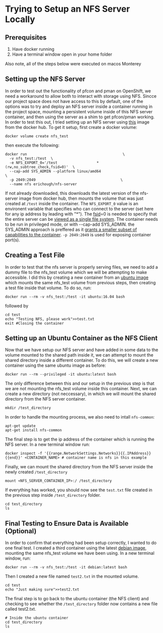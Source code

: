 # Trying to Setup an NFS Server Locally
## Prerequisites
1. Have docker running
2. Have a terminal window open in your home folder

Also note, all of the steps below were executed on macos Monterey 
## Setting up the NFS Server
In order to test out the functionality of pfcon and pman on OpenShift, we need a workaround to allow both to interact with storage using NFS. Sincce our project space does not have access to this by default, one of the options was to try and deploy an NFS server inside a container running in the project space, mounting a persistent volume inside of this NFS server container, and then using the server as a shim to get pfcon/pman working. In order to test this out, I tried setting up an NFS server using [this](https://hub.docker.com/r/erichough/nfs-server/) image from the docker hub. 
To get it setup, first create a docker volume:
```
docker volume create nfs_test
```
then execute the following:
```
docker run                                            \
  -v nfs_test:/test  \
  -e NFS_EXPORT_0='/test                  *(rw,no_subtree_check,fsid=0)'  \
  --cap-add SYS_ADMIN --platform linux/amd64                                \
  -p 2049:2049                                       \
  --name nfs erichough/nfs-server
```
If not already downloaded, this downloads the latest version of the nfs-server image from docker hub, then mounts the volume that was just created at `/test` inside the container. The `NFS_EXPORT_0` value is an environent variable that specifies who can connect to the server (set here for any ip address by leading with "*"). The [fsid](https://unix.stackexchange.com/questions/427597/implications-of-using-nfsv4-fsid-0-and-exporting-the-nfs-root-to-entire-lan-or)=0 is needed to specify that the entire server can be [viewed as a single file system](https://access.redhat.com/documentation/en-us/red_hat_enterprise_linux/5/html/deployment_guide/s1-nfs-server-config-exports). 
The container needs to be run in privileged mode, or with --cap-add SYS_ADMIN. the SYS_ADMIN approach is preffered as it [grants a smaller subset of capabilities to the container](https://serverfault.com/questions/824809/chrome-under-docker-cap-sys-admin-vs-privileged#:~:text=One%20difference%20is%20that%20%2D%2D,doesn't%20give%20you%20that.). 
`-p 2049:2049` is used for exposing container port(s). 
## Creating a Test File
In order to test that the nfs server is properly serving files, we need to add a dummy file to the nfs_test volume which we will be attempting to make accessible. I did this by creating a new container from an [ubuntu image](https://hub.docker.com/_/ubuntu) which mounts the same nfs_test volume from previous steps, then creating a test file inside that volume. To do so, run:
```
docker run --rm -v nfs_test:/test -it ubuntu:16.04 bash
```
followed by 
```
cd test
echo "Testing NFS, please work">>test.txt
exit #Closing the container
```
## Setting up an Ubuntu Container as the NFS Client
Now that we have setup our NFS server and have added in some data to the volume mounted to the shared path inside it, we can attempt to mount the shared directory inside a different container. To do this, we will create a new container using the same ubuntu image as before:

```
docker run --rm --privileged -it ubuntu:latest bash
```
The only difference between this and our setup in the previous step is that we are not mounting the nfs_test volume inside this container. 
Next, we can create a new directory (not neccessary), in which we will mount the shared directory from the NFS server container. 
```
mkdir /test_directory
```
In order to handle the mounting process, we also need to intall `nfs-common`:
```
apt-get update
apt-get install nfs-common
```
The final step is to get the ip address of the container which is running the NFS server. In a new terminal window run:
```
docker inspect -f '{{range.NetworkSettings.Networks}}{{.IPAddress}}{{end}}' <CONTAINER_NAME> # container name is nfs in this example
```
Finally, we can mount the shared directory from the NFS server inside the newly created `/test_directory`
```
mount <NFS_SERVER_CONTAINER_IP>:/ /test_directory
```
If everything has worked, you should now see the `test.txt` file created in the previous step inside `/test_directory` folder. 
```
cd test_directory
ls
```
## Final Testing to Ensure Data is Available (Optional)
In order to confirm that everything had been setup correctly, I wanted to do one final test. I created a third container using the latest [debian image](https://hub.docker.com/_/debian), mounting the same nfs_test volume we have been using. In a new terminal window, run:
```
docker run --rm -v nfs_test:/test -it debian:latest bash
```
Then I created a new file named `test2.txt` in the mounted volume. 
```
cd test
echo "Just making sure">>test2.txt
```
The final step is to go back to the ubuntu container (the NFS client) and checking to see whether the `/test_directory` folder now contains a new file called test2.txt. 
```
# Inside the ubuntu container
cd test_directory
ls 
```
